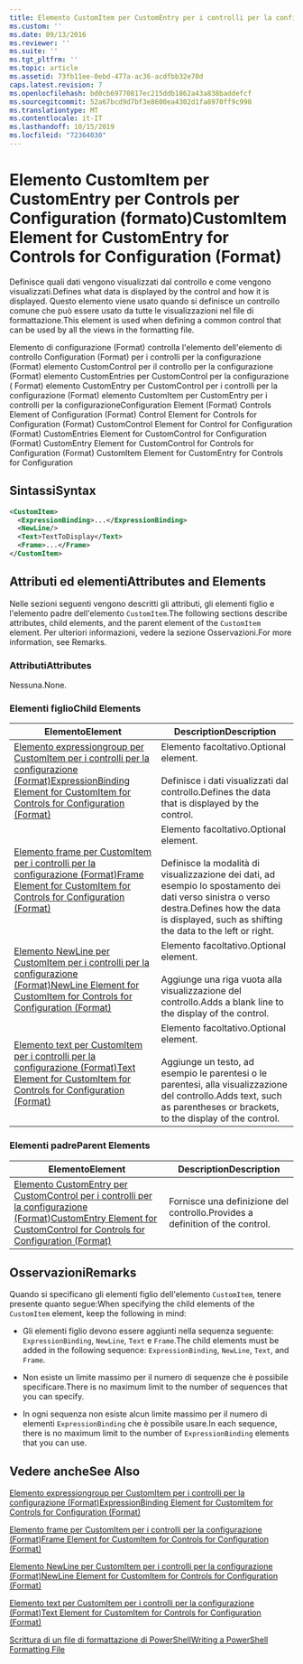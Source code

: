 ```yaml
---
title: Elemento CustomItem per CustomEntry per i controlli per la configurazione (Format) | Microsoft Docs
ms.custom: ''
ms.date: 09/13/2016
ms.reviewer: ''
ms.suite: ''
ms.tgt_pltfrm: ''
ms.topic: article
ms.assetid: 73fb11ee-0ebd-477a-ac36-acdfbb32e70d
caps.latest.revision: 7
ms.openlocfilehash: bd0cb69770817ec215ddb1862a43a838baddefcf
ms.sourcegitcommit: 52a67bcd9d7bf3e8600ea4302d1fa8970ff9c998
ms.translationtype: MT
ms.contentlocale: it-IT
ms.lasthandoff: 10/15/2019
ms.locfileid: "72364030"
---
```

# <a name="customitem-element-for-customentry-for-controls-for-configuration-format"></a><span data-ttu-id="0c2c0-102">Elemento CustomItem per CustomEntry per Controls per Configuration (formato)</span><span class="sxs-lookup"><span data-stu-id="0c2c0-102">CustomItem Element for CustomEntry for Controls for Configuration (Format)</span></span>

<span data-ttu-id="0c2c0-103">Definisce quali dati vengono visualizzati dal controllo e come vengono visualizzati.</span><span class="sxs-lookup"><span data-stu-id="0c2c0-103">Defines what data is displayed by the control and how it is displayed.</span></span> <span data-ttu-id="0c2c0-104">Questo elemento viene usato quando si definisce un controllo comune che può essere usato da tutte le visualizzazioni nel file di formattazione.</span><span class="sxs-lookup"><span data-stu-id="0c2c0-104">This element is used when defining a common control that can be used by all the views in the formatting file.</span></span>

<span data-ttu-id="0c2c0-105">Elemento di configurazione (Format) controlla l'elemento dell'elemento di controllo Configuration (Format) per i controlli per la configurazione (Format) elemento CustomControl per il controllo per la configurazione (Format) elemento CustomEntries per CustomControl per la configurazione ( Format) elemento CustomEntry per CustomControl per i controlli per la configurazione (Format) elemento CustomItem per CustomEntry per i controlli per la configurazione</span><span class="sxs-lookup"><span data-stu-id="0c2c0-105">Configuration Element (Format) Controls Element of Configuration (Format) Control Element for Controls for Configuration (Format) CustomControl Element for Control for Configuration (Format) CustomEntries Element for CustomControl for Configuration (Format) CustomEntry Element for CustomControl for Controls for Configuration (Format) CustomItem Element for CustomEntry for Controls for Configuration</span></span>

## <a name="syntax"></a><span data-ttu-id="0c2c0-106">Sintassi</span><span class="sxs-lookup"><span data-stu-id="0c2c0-106">Syntax</span></span>

```xml
<CustomItem>
  <ExpressionBinding>...</ExpressionBinding>
  <NewLine/>
  <Text>TextToDisplay</Text>
  <Frame>...</Frame>
</CustomItem>
```

## <a name="attributes-and-elements"></a><span data-ttu-id="0c2c0-107">Attributi ed elementi</span><span class="sxs-lookup"><span data-stu-id="0c2c0-107">Attributes and Elements</span></span>

<span data-ttu-id="0c2c0-108">Nelle sezioni seguenti vengono descritti gli attributi, gli elementi figlio e l'elemento padre dell'elemento `CustomItem`.</span><span class="sxs-lookup"><span data-stu-id="0c2c0-108">The following sections describe attributes, child elements, and the parent element of the `CustomItem` element.</span></span> <span data-ttu-id="0c2c0-109">Per ulteriori informazioni, vedere la sezione Osservazioni.</span><span class="sxs-lookup"><span data-stu-id="0c2c0-109">For more information, see Remarks.</span></span>

### <a name="attributes"></a><span data-ttu-id="0c2c0-110">Attributi</span><span class="sxs-lookup"><span data-stu-id="0c2c0-110">Attributes</span></span>

<span data-ttu-id="0c2c0-111">Nessuna.</span><span class="sxs-lookup"><span data-stu-id="0c2c0-111">None.</span></span>

### <a name="child-elements"></a><span data-ttu-id="0c2c0-112">Elementi figlio</span><span class="sxs-lookup"><span data-stu-id="0c2c0-112">Child Elements</span></span>

|<span data-ttu-id="0c2c0-113">Elemento</span><span class="sxs-lookup"><span data-stu-id="0c2c0-113">Element</span></span>|<span data-ttu-id="0c2c0-114">Description</span><span class="sxs-lookup"><span data-stu-id="0c2c0-114">Description</span></span>|
|-------------|-----------------|
|[<span data-ttu-id="0c2c0-115">Elemento expressiongroup per CustomItem per i controlli per la configurazione (Format)</span><span class="sxs-lookup"><span data-stu-id="0c2c0-115">ExpressionBinding Element for CustomItem for Controls for Configuration (Format)</span></span>](./expressionbinding-element-for-customitem-for-controls-for-configuration-format.md)|<span data-ttu-id="0c2c0-116">Elemento facoltativo.</span><span class="sxs-lookup"><span data-stu-id="0c2c0-116">Optional element.</span></span><br /><br /> <span data-ttu-id="0c2c0-117">Definisce i dati visualizzati dal controllo.</span><span class="sxs-lookup"><span data-stu-id="0c2c0-117">Defines the data that is displayed by the control.</span></span>|
|[<span data-ttu-id="0c2c0-118">Elemento frame per CustomItem per i controlli per la configurazione (Format)</span><span class="sxs-lookup"><span data-stu-id="0c2c0-118">Frame Element for CustomItem for Controls for Configuration (Format)</span></span>](./frame-element-for-customitem-for-controls-for-configuration-format.md)|<span data-ttu-id="0c2c0-119">Elemento facoltativo.</span><span class="sxs-lookup"><span data-stu-id="0c2c0-119">Optional element.</span></span><br /><br /> <span data-ttu-id="0c2c0-120">Definisce la modalità di visualizzazione dei dati, ad esempio lo spostamento dei dati verso sinistra o verso destra.</span><span class="sxs-lookup"><span data-stu-id="0c2c0-120">Defines how the data is displayed, such as shifting the data to the left or right.</span></span>|
|[<span data-ttu-id="0c2c0-121">Elemento NewLine per CustomItem per i controlli per la configurazione (Format)</span><span class="sxs-lookup"><span data-stu-id="0c2c0-121">NewLine Element for CustomItem for Controls for Configuration (Format)</span></span>](./newline-element-for-customitem-for-controls-for-configuration-format.md)|<span data-ttu-id="0c2c0-122">Elemento facoltativo.</span><span class="sxs-lookup"><span data-stu-id="0c2c0-122">Optional element.</span></span><br /><br /> <span data-ttu-id="0c2c0-123">Aggiunge una riga vuota alla visualizzazione del controllo.</span><span class="sxs-lookup"><span data-stu-id="0c2c0-123">Adds a blank line to the display of the control.</span></span>|
|[<span data-ttu-id="0c2c0-124">Elemento text per CustomItem per i controlli per la configurazione (Format)</span><span class="sxs-lookup"><span data-stu-id="0c2c0-124">Text Element for CustomItem for Controls for Configuration (Format)</span></span>](./text-element-for-customitem-for-controls-for-configuration-format.md)|<span data-ttu-id="0c2c0-125">Elemento facoltativo.</span><span class="sxs-lookup"><span data-stu-id="0c2c0-125">Optional element.</span></span><br /><br /> <span data-ttu-id="0c2c0-126">Aggiunge un testo, ad esempio le parentesi o le parentesi, alla visualizzazione del controllo.</span><span class="sxs-lookup"><span data-stu-id="0c2c0-126">Adds text, such as parentheses or brackets, to the display of the control.</span></span>|

### <a name="parent-elements"></a><span data-ttu-id="0c2c0-127">Elementi padre</span><span class="sxs-lookup"><span data-stu-id="0c2c0-127">Parent Elements</span></span>

|<span data-ttu-id="0c2c0-128">Elemento</span><span class="sxs-lookup"><span data-stu-id="0c2c0-128">Element</span></span>|<span data-ttu-id="0c2c0-129">Description</span><span class="sxs-lookup"><span data-stu-id="0c2c0-129">Description</span></span>|
|-------------|-----------------|
|[<span data-ttu-id="0c2c0-130">Elemento CustomEntry per CustomControl per i controlli per la configurazione (Format)</span><span class="sxs-lookup"><span data-stu-id="0c2c0-130">CustomEntry Element for CustomControl for Controls for Configuration (Format)</span></span>](./customentry-element-for-customcontrol-for-controls-for-configuration-format.md)|<span data-ttu-id="0c2c0-131">Fornisce una definizione del controllo.</span><span class="sxs-lookup"><span data-stu-id="0c2c0-131">Provides a definition of the control.</span></span>|

## <a name="remarks"></a><span data-ttu-id="0c2c0-132">Osservazioni</span><span class="sxs-lookup"><span data-stu-id="0c2c0-132">Remarks</span></span>

<span data-ttu-id="0c2c0-133">Quando si specificano gli elementi figlio dell'elemento `CustomItem`, tenere presente quanto segue:</span><span class="sxs-lookup"><span data-stu-id="0c2c0-133">When specifying the child elements of the `CustomItem` element, keep the following in mind:</span></span>

- <span data-ttu-id="0c2c0-134">Gli elementi figlio devono essere aggiunti nella sequenza seguente: `ExpressionBinding`, `NewLine`, `Text` e `Frame`.</span><span class="sxs-lookup"><span data-stu-id="0c2c0-134">The child elements must be added in the following sequence: `ExpressionBinding`, `NewLine`, `Text`, and `Frame`.</span></span>

- <span data-ttu-id="0c2c0-135">Non esiste un limite massimo per il numero di sequenze che è possibile specificare.</span><span class="sxs-lookup"><span data-stu-id="0c2c0-135">There is no maximum limit to the number of sequences that you can specify.</span></span>

- <span data-ttu-id="0c2c0-136">In ogni sequenza non esiste alcun limite massimo per il numero di elementi `ExpressionBinding` che è possibile usare.</span><span class="sxs-lookup"><span data-stu-id="0c2c0-136">In each sequence, there is no maximum limit to the number of `ExpressionBinding` elements that you can use.</span></span>

## <a name="see-also"></a><span data-ttu-id="0c2c0-137">Vedere anche</span><span class="sxs-lookup"><span data-stu-id="0c2c0-137">See Also</span></span>

[<span data-ttu-id="0c2c0-138">Elemento expressiongroup per CustomItem per i controlli per la configurazione (Format)</span><span class="sxs-lookup"><span data-stu-id="0c2c0-138">ExpressionBinding Element for CustomItem for Controls for Configuration (Format)</span></span>](./expressionbinding-element-for-customitem-for-controls-for-configuration-format.md)

[<span data-ttu-id="0c2c0-139">Elemento frame per CustomItem per i controlli per la configurazione (Format)</span><span class="sxs-lookup"><span data-stu-id="0c2c0-139">Frame Element for CustomItem for Controls for Configuration (Format)</span></span>](./frame-element-for-customitem-for-controls-for-configuration-format.md)

[<span data-ttu-id="0c2c0-140">Elemento NewLine per CustomItem per i controlli per la configurazione (Format)</span><span class="sxs-lookup"><span data-stu-id="0c2c0-140">NewLine Element for CustomItem for Controls for Configuration (Format)</span></span>](./newline-element-for-customitem-for-controls-for-configuration-format.md)

[<span data-ttu-id="0c2c0-141">Elemento text per CustomItem per i controlli per la configurazione (Format)</span><span class="sxs-lookup"><span data-stu-id="0c2c0-141">Text Element for CustomItem for Controls for Configuration (Format)</span></span>](./text-element-for-customitem-for-controls-for-configuration-format.md)

[<span data-ttu-id="0c2c0-142">Scrittura di un file di formattazione di PowerShell</span><span class="sxs-lookup"><span data-stu-id="0c2c0-142">Writing a PowerShell Formatting File</span></span>](./writing-a-powershell-formatting-file.md)
